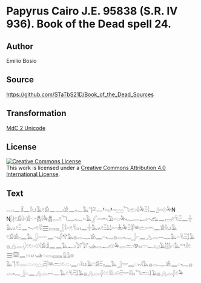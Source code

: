 # Papyrus Cairo J.E. 95838 (S.R. IV 936). Book of the Dead spell 24.

## Author 

Emilio Bosio

## Source 

https://github.com/STaTbS21D/Book_of_the_Dead_Sources

## Transformation 

[MdC 2 Unicode](https://statbs21d.github.io/mdc2unicode.html)

## License 

<a rel="license" href="http://creativecommons.org/licenses/by/4.0/"><img alt="Creative Commons License" style="border-width:0" src="https://i.creativecommons.org/l/by/4.0/88x31.png" /></a><br />This work is licensed under a <a rel="license" href="http://creativecommons.org/licenses/by/4.0/">Creative Commons Attribution 4.0 International License</a>.

## Text 

<hiero><rubrum>𓂋𓏤𓈖𓏎𓈖𓎛𓂓𓏺𓄿𓏲𓀁𓈖𓊃𓏤𓀀𓈖𓆑𓅓𓊹𓌨𓂋</rubrum>⸢𓏏𓏮⸣<rubrum>𓏏𓈉𓆓𓂧𓌃𓏺𓅆𓏫𓇋𓈖</rubrum>𓊨𓏏𓇳𓅆N<br>
N𓆄𓊤𓏲𓀁𓇋𓏌𓀀𓎡𓆣𓇋𓅆𓆣𓂋𓏲𓆓𓊃𓆑𓏏𓄿𓂾𓏏𓏛𓏺𓅐𓏏𓆇𓅆𓆑𓂋𓂝𓏏𓃹𓈖𓈙𓏲𓄛𓏺𓏫𓈖𓏶𓅓𓏭𓏲𓏫𓈖𓍇𓏌𓏲𓇋𓇋𓈗𓈘𓈇𓃀𓎛𓏏𓏲𓄛𓏥𓈖𓏶𓅓𓏭𓏲𓏫𓍑𓍑𓏌𓏏𓇔𓏺𓅆𓏫𓇋𓋴𓋬𓂧𓏛𓈖𓀀𓎛𓂓𓏺𓄿<br>
𓏲𓀁𓀀𓊪𓈖𓅓𓃀𓏺𓎟𓏏𓈖𓏏𓏭𓋴'𓇋'𓅓𓐍𓂋𓊃𓀀𓏺𓈖𓏏𓆑𓐍𓂋𓆑𓃀𓏏𓈖𓂻𓂋𓎀𓊃𓅓𓏏𓄛𓏺𓏫𓆼𓄿𓐍𓂻𓂋𓆅𓏲𓏲𓏏𓇳𓇋𓀁𓏎𓈖𓈖𓅓𓂝𓅯𓅯𓊛𓂋𓂝𓇳𓅆𓂋𓂧𓌗𓏮𓏛𓂝𓈎𓄿𓂭𓂭𓂭𓏺𓏏𓅓𓎔𓎛𓏲𓈗𓏅𓈖𓏏𓏮𓂊𓊛𓏏𓂋𓈘𓈇𓊮𓊮𓊖<br>
𓅓𓊹𓌨𓂋𓏛𓏏𓈉𓏫𓋴𓋬𓂧𓏲𓏛𓈖𓏏𓎛𓂓𓏺𓄿𓏲𓀁𓏫𓊪𓈖𓅓𓃀𓏺𓎟𓈖𓏏𓏭𓇋𓅓𓐍𓂋𓊃𓀀𓏺𓈖𓏏𓆑𓐍𓂋𓆑𓃀𓏏𓈖𓂻𓂋𓎀𓊃𓅓𓏲𓄛𓏺𓏫𓆼𓄿𓐍𓂻𓂋𓆅𓏲𓏲𓇋𓇋𓏏𓇳𓏫<rubrum>𓎡𓇋𓇋𓏮𓆓𓂧</rubrum>𓆼𓄿𓐍𓂻𓂋𓆄𓏲𓅆<br></hiero>